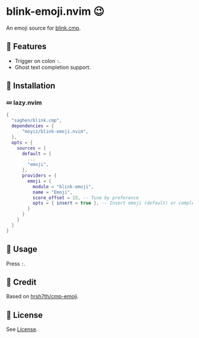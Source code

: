 # blink-emoji.nvim 😉

An emoji source for [blink.cmp](https://github.com/Saghen/blink.cmp).

## 🎨 Features
- Trigger on colon `:`.
- Ghost text completion support.

## 🔨 Installation

### 💤 lazy.nvim
```lua
{
  "saghen/blink.cmp",
  dependencies = {
      "moyiz/blink-emoji.nvim",
  },
  opts = {
    sources = {
      default = {
        ...
        "emoji",
      },
      providers = {
        emoji = {
          module = "blink-emoji",
          name = "Emoji",
          score_offset = 15, -- Tune by preference
          opts = { insert = true }, -- Insert emoji (default) or complete its name
        }
      }
    }
  }
}
```

## 📘 Usage
Press `:`.

## 💪 Credit
Based on [hrsh7th/cmp-emoji](https://github.com/hrsh7th/cmp-emoji).

## 📜 License
See [License](./LICENSE).
